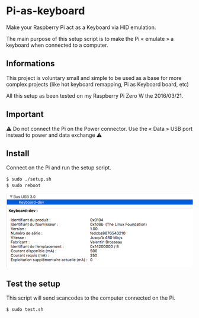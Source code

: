 # Pi-as-keyboard

Make your Raspberry Pi act as a Keyboard via HID emulation.

The main purpose of this setup script is to make the Pi « emulate » a keyboard when connected to a computer.

## Informations

This project is voluntary small and simple to be used as a base for more complex projects (like hot keyboard remapping, Pi as Keyboard board, etc)

All this setup as been tested on my Raspberry Pi Zero W the 2016/03/21.

## Important
⚠️️  Do not connect the Pi on the Power connector. Use the « Data » USB port instead to power and data exchange ⚠️️

## Install

Connect on the Pi and run the setup script.

```sh
$ sudo ./setup.sh
$ sudo reboot
```

![Screenshot](screenshot.png)

## Test the setup

This script will send scancodes to the computer connected on the Pi.

```
$ sudo test.sh
```
